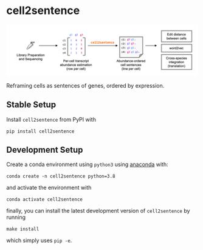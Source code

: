 # cell2sentence

![cell2sentence workflow image](c2s_overview.png)

Reframing cells as sentences of genes, ordered by expression.

## Stable Setup

Install `cell2sentence` from PyPI with

    pip install cell2sentence


## Development Setup

Create a conda environment using `python3` using 
[anaconda](https://docs.anaconda.com/anaconda/install/) with:

    conda create -n cell2sentence python=3.8

and activate the environment with

    conda activate cell2sentence

finally, you can install the latest development version of `cell2sentence` by
running

    make install

which simply uses `pip -e`.
